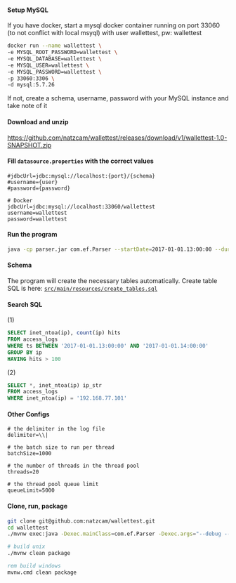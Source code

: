 #### Setup MySQL
If you have docker, start a mysql docker container running on port 33060 (to not conflict with local msyql) with user wallettest, pw: wallettest
```sh
docker run --name wallettest \
-e MYSQL_ROOT_PASSWORD=wallettest \
-e MYSQL_DATABASE=wallettest \
-e MYSQL_USER=wallettest \
-e MYSQL_PASSWORD=wallettest \
-p 33060:3306 \
-d mysql:5.7.26
```
If not, create a schema, username, password with your MySQL instance and take note of it

#### Download and unzip
https://github.com/natzcam/wallettest/releases/download/v1/wallettest-1.0-SNAPSHOT.zip

#### Fill `datasource.properties` with the correct values
```properties
#jdbcUrl=jdbc:mysql://localhost:{port}/{schema}
#username={user}
#password={password}

# Docker
jdbcUrl=jdbc:mysql://localhost:33060/wallettest
username=wallettest
password=wallettest
```

#### Run the program
```sh
java -cp parser.jar com.ef.Parser --startDate=2017-01-01.13:00:00 --duration=daily --threshold=250 --accesslog=access.log
```

#### Schema
The program will create the necessary tables automatically. Create table SQL is here:
[`src/main/resources/create_tables.sql`](src/main/resources/create_tables.sql)

#### Search SQL
(1)
```sql
SELECT inet_ntoa(ip), count(ip) hits
FROM access_logs
WHERE ts BETWEEN '2017-01-01.13:00:00' AND '2017-01-01.14:00:00'
GROUP BY ip
HAVING hits > 100
```

(2)
```sql
SELECT *, inet_ntoa(ip) ip_str
FROM access_logs
WHERE inet_ntoa(ip) = '192.168.77.101'
```

#### Other Configs
```properties
# the delimiter in the log file
delimiter=\\|

# the batch size to run per thread
batchSize=1000

# the number of threads in the thread pool
threads=20

# the thread pool queue limit
queueLimit=5000
```

#### Clone, run, package
```sh
git clone git@github.com:natzcam/wallettest.git
cd wallettest
./mvnw exec:java -Dexec.mainClass=com.ef.Parser -Dexec.args="--debug --accesslog=files/access.log --startDate=2017-01-01.13:00:00 --duration=daily --threshold=250"
```
```sh
# build unix
./mvnw clean package
```
```cmd
rem build windows
mvnw.cmd clean package
```